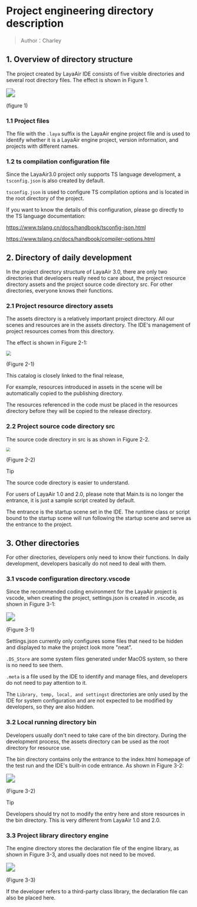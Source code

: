 # Project engineering directory description

> Author：Charley

## 1. Overview of directory structure

The project created by LayaAir IDE consists of five visible directories and several root directory files. The effect is shown in Figure 1.

<img src="img/1.png" style="zoom:150%;" />

(figure 1)

### 1.1 Project files

The file with the `.laya` suffix is ​​the LayaAir engine project file and is used to identify whether it is a LayaAir engine project, version information, and projects with different names.

### 1.2 ts compilation configuration file

Since the LayaAir3.0 project only supports TS language development, a `tsconfig.json` is also created by default.

`tsconfig.json` is used to configure TS compilation options and is located in the root directory of the project.

If you want to know the details of this configuration, please go directly to the TS language documentation:

https://www.tslang.cn/docs/handbook/tsconfig-json.html

https://www.tslang.cn/docs/handbook/compiler-options.html



## 2. Directory of daily development

In the project directory structure of LayaAir 3.0, there are only two directories that developers really need to care about, the project resource directory assets and the project source code directory src. For other directories, everyone knows their functions.

### 2.1 Project resource directory assets

The assets directory is a relatively important project directory. All our scenes and resources are in the assets directory. The IDE's management of project resources comes from this directory.

The effect is shown in Figure 2-1:

<img src="img/2-1.png" style="zoom:80%;" />

(Figure 2-1)

This catalog is closely linked to the final release,

For example, resources introduced in assets in the scene will be automatically copied to the publishing directory.

The resources referenced in the code must be placed in the resources directory before they will be copied to the release directory.

### 2.2 Project source code directory src

The source code directory in src is as shown in Figure 2-2.

<img src="img/2-2.png" style="zoom:67%;" />

(Figure 2-2)

> [!Tip]
>
> The source code directory is easier to understand.
>
> For users of LayaAir 1.0 and 2.0, please note that Main.ts is no longer the entrance, it is just a sample script created by default.
>
> The entrance is the startup scene set in the IDE. The runtime class or script bound to the startup scene will run following the startup scene and serve as the entrance to the project.



## 3. Other directories

For other directories, developers only need to know their functions. In daily development, developers basically do not need to deal with them.

### 3.1 vscode configuration directory.vscode

Since the recommended coding environment for the LayaAir project is vscode, when creating the project, settings.json is created in .vscode, as shown in Figure 3-1:

<img src="img/3-1.png" style="zoom:150%;" />  

(Figure 3-1)

Settings.json currently only configures some files that need to be hidden and displayed to make the project look more "neat".

`.DS_Store` are some system files generated under MacOS system, so there is no need to see them.

`.meta` is a file used by the IDE to identify and manage files, and developers do not need to pay attention to it.

The `Library, temp, local, and settingst` directories are only used by the IDE for system configuration and are not expected to be modified by developers, so they are also hidden.



### 3.2 Local running directory bin

Developers usually don't need to take care of the bin directory. During the development process, the assets directory can be used as the root directory for resource use.

The bin directory contains only the entrance to the index.html homepage of the test run and the IDE's built-in code entrance. As shown in Figure 3-2:

  <img src="img/3-2.png" style="zoom: 150%;" />

(Figure 3-2)

> [!Tip]
>
> Developers should try not to modify the entry here and store resources in the bin directory. This is very different from LayaAir 1.0 and 2.0.



### 3.3 Project library directory engine

The engine directory stores the declaration file of the engine library, as shown in Figure 3-3, and usually does not need to be moved.

<img src="img/3-3.png" style="zoom: 150%;" />

(Figure 3-3)

If the developer refers to a third-party class library, the declaration file can also be placed here.

